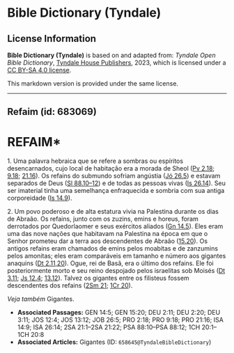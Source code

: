 # Bible Dictionary (Tyndale)

## License Information

**Bible Dictionary (Tyndale)** is based on and adapted from: _Tyndale Open Bible Dictionary_, [Tyndale House Publishers](https://tyndaleopenresources.com/), 2023, which is licensed under a [CC BY-SA 4.0 license](https://creativecommons.org/licenses/by-sa/4.0/legalcode.en).

This markdown version is provided under the same license.



--------------------------------

## Refaim (id: 683069)

REFAIM\*
========

1\. Uma palavra hebraica que se refere a sombras ou espíritos desencarnados, cujo local de habitação era a morada de Sheol ([Pv 2\.18](https://ref.ly/Prov2:18); [9\.18](https://ref.ly/Prov9:18); [21\.16](https://ref.ly/Prov21:16)). Os refains do submundo sofriam angústia ([Jó 26\.5](https://ref.ly/Job26:5)) e estavam separados de Deus ([Sl 88\.10–12](https://ref.ly/Ps88:10-Ps88:12)) e de todas as pessoas vivas ([Is 26\.14](https://ref.ly/Isa26:14)). Seu ser imaterial tinha uma semelhança enfraquecida e sombria com sua antiga corporeidade ([Is 14\.9](https://ref.ly/Isa14:9)).

2\. Um povo poderoso e de alta estatura vivia na Palestina durante os dias de Abraão. Os refains, junto com os zuzins, emins e horeus, foram derrotados por Quedorlaomer e seus exércitos aliados ([Gn 14\.5](https://ref.ly/Gen14:5)). Eles eram uma das nove nações que habitavam na Palestina na época em que o Senhor prometeu dar a terra aos descendentes de Abraão ([15\.20](https://ref.ly/Gen15:20)). Os antigos refains eram chamados de emins pelos moabitas e de zanzumins pelos amonitas; eles eram comparáveis em tamanho e número aos gigantes anaquins ([Dt 2\.11,20](https://ref.ly/Deut2:11,Deut2:20)). Ogue, rei de Basã, era o último dos refains. Ele foi posteriormente morto e seu reino despojado pelos israelitas sob Moisés ([Dt 3\.11](https://ref.ly/Deut3:11); [Js 12\.4](https://ref.ly/Josh12:4); [13\.12](https://ref.ly/Josh13:12)). Talvez os gigantes entre os filisteus fossem descendentes dos refains ([2Sm 21](https://ref.ly/2Sam21:1-2Sam21:22); [1Cr 20](https://ref.ly/1Chr20:1-1Chr20:8)).

*Veja também* Gigantes.

* **Associated Passages:** GEN 14:5; GEN 15:20; DEU 2:11; DEU 2:20; DEU 3:11; JOS 12:4; JOS 13:12; JOB 26:5; PRO 2:18; PRO 9:18; PRO 21:16; ISA 14:9; ISA 26:14; 2SA 21:1–2SA 21:22; PSA 88:10–PSA 88:12; 1CH 20:1–1CH 20:8
* **Associated Articles:** Gigantes (ID: `658645@TyndaleBibleDictionary`)

